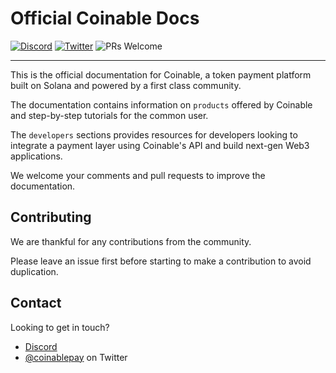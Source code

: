 # Official Coinable Docs

[![Discord](https://img.shields.io/discord/952008855078973460?color=7289DA)](https://discord.gg/ykwpVayb) [![Twitter](https://img.shields.io/twitter/follow/coinablepay?color=%231DA1F2)](https://twitter.com/coinablepay) ![PRs Welcome](https://img.shields.io/badge/PRs-welcome-brightgreen.svg)

---

This is the official documentation for Coinable, a token payment platform built on Solana and powered by a first class community.

The documentation contains information on `products` offered by Coinable and step-by-step tutorials for the common user.

The `developers` sections provides resources for developers looking to integrate a payment layer using Coinable's API and build next-gen Web3 applications.

We welcome your comments and pull requests to improve the documentation.


## Contributing

We are thankful for any contributions from the community.

Please leave an issue first before starting to make a contribution to avoid duplication.

## Contact

Looking to get in touch?

- [Discord](https://discord.gg/coinable)
- [@coinablepay](https://twitter.com/coinablepay) on Twitter